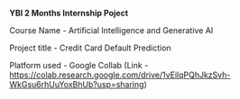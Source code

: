 **YBI 2 Months Internship Poject**

Course Name - Artificial Intelligence and Generative AI

Project title - Credit Card Default Prediction

Platform used - Google Collab
(Link - https://colab.research.google.com/drive/1vEilqPQhJkzSvh-WkGsu6rhUuYoxBhUb?usp=sharing)
